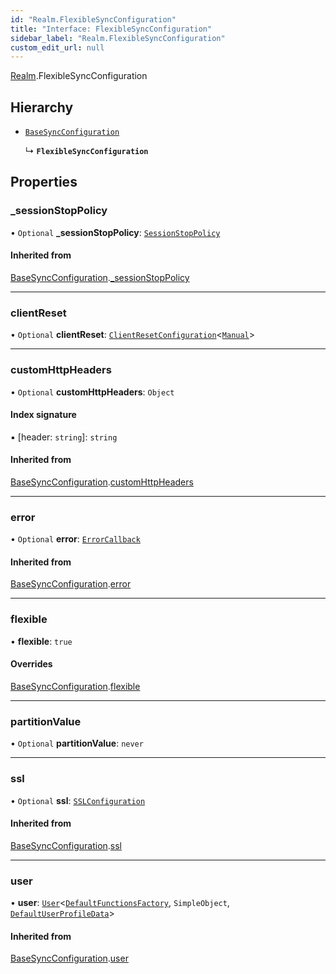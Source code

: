 ```yaml
---
id: "Realm.FlexibleSyncConfiguration"
title: "Interface: FlexibleSyncConfiguration"
sidebar_label: "Realm.FlexibleSyncConfiguration"
custom_edit_url: null
---
```


[Realm](../namespaces/Realm).FlexibleSyncConfiguration

## Hierarchy

- [`BaseSyncConfiguration`](Realm.BaseSyncConfiguration)

  ↳ **`FlexibleSyncConfiguration`**

## Properties

### \_sessionStopPolicy

• `Optional` **\_sessionStopPolicy**: [`SessionStopPolicy`](../enums/Realm.SessionStopPolicy)

#### Inherited from

[BaseSyncConfiguration](Realm.BaseSyncConfiguration).[_sessionStopPolicy](Realm.BaseSyncConfiguration#_sessionstoppolicy)

___

### clientReset

• `Optional` **clientReset**: [`ClientResetConfiguration`](Realm.ClientResetConfiguration)<[`Manual`](../enums/Realm.ClientResetModeManualOnly#manual)\>

___

### customHttpHeaders

• `Optional` **customHttpHeaders**: `Object`

#### Index signature

▪ [header: `string`]: `string`

#### Inherited from

[BaseSyncConfiguration](Realm.BaseSyncConfiguration).[customHttpHeaders](Realm.BaseSyncConfiguration#customhttpheaders)

___

### error

• `Optional` **error**: [`ErrorCallback`](../namespaces/Realm#errorcallback)

#### Inherited from

[BaseSyncConfiguration](Realm.BaseSyncConfiguration).[error](Realm.BaseSyncConfiguration#error)

___

### flexible

• **flexible**: ``true``

#### Overrides

[BaseSyncConfiguration](Realm.BaseSyncConfiguration).[flexible](Realm.BaseSyncConfiguration#flexible)

___

### partitionValue

• `Optional` **partitionValue**: `never`

___

### ssl

• `Optional` **ssl**: [`SSLConfiguration`](Realm.SSLConfiguration)

#### Inherited from

[BaseSyncConfiguration](Realm.BaseSyncConfiguration).[ssl](Realm.BaseSyncConfiguration#ssl)

___

### user

• **user**: [`User`](../classes/Realm.User)<[`DefaultFunctionsFactory`](Realm.DefaultFunctionsFactory), `SimpleObject`, [`DefaultUserProfileData`](../namespaces/Realm#defaultuserprofiledata)\>

#### Inherited from

[BaseSyncConfiguration](Realm.BaseSyncConfiguration).[user](Realm.BaseSyncConfiguration#user)
